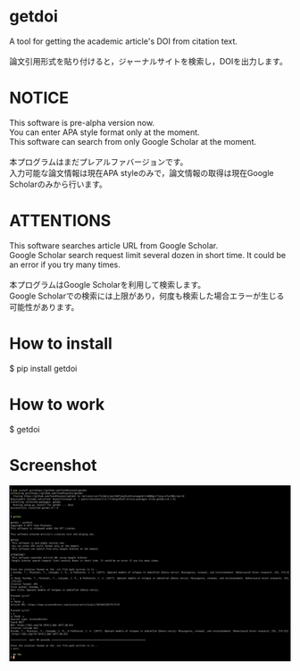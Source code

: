 # getdoi

A tool for getting the academic article's DOI from citation text.<br><br>
論文引用形式を貼り付けると，ジャーナルサイトを検索し，DOIを出力します。


# NOTICE

This software is pre-alpha version now.<br>
You can enter APA style format only at the moment.<br>
This software can search from only Google Scholar at the moment.<br><br>
本プログラムはまだプレアルファバージョンです。<br>
入力可能な論文情報は現在APA styleのみで，論文情報の取得は現在Google Scholarのみから行います。


# ATTENTIONS

This software searches article URL from Google Scholar.<br>
Google Scholar search request limit several dozen in short time. It could be an error if you try many times.<br><br>
本プログラムはGoogle Scholarを利用して検索します。<br>
Google Scholarでの検索には上限があり，何度も検索した場合エラーが生じる可能性があります。


# How to install

$ pip install getdoi


# How to work

$ getdoi


# Screenshot

![ss1](https://github.com/YutoMizutani/getdoi/blob/master/docs/Screen%20Shot%202017-12-15%20ver_0_1_0.png "ss1")
